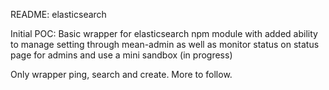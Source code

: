README: elasticsearch

Initial POC: Basic wrapper for elasticsearch npm module with added ability to manage setting through mean-admin
as well as monitor status on status page for admins and use a mini sandbox (in progress)

Only wrapper ping, search and create. More to follow.
